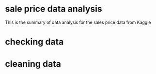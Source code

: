 # sale price data analysis
This is the summary of data analysis for the sales price data from Kaggle
# checking data
# cleaning data
